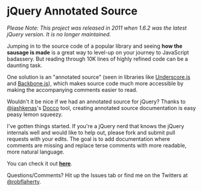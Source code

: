 # jQuery Annotated Source
*Please Note: This project was released in 2011 when 1.6.2 was the latest jQuery version. It is no longer maintained.*

Jumping in to the source code of a popular library and seeing **how the sausage is made** is a great way to level-up on your journey to JavaScript badassery. But reading through 10K lines of highly refined code can be a daunting task.

One solution is an "annotated source" (seen in libraries like [Underscore.js](http://documentcloud.github.com/underscore/docs/underscore.html) and [Backbone.js](http://documentcloud.github.com/backbone/docs/backbone.html)), which makes source code much more accessible by making the accompanying comments easier to read.

Wouldn't it be nice if we had an annotated source for jQuery? Thanks to [@jashkenas](https://github.com/jashkenas)'s [Docco](http://jashkenas.github.com/docco/) tool, creating annotated source documentation is easy peasy lemon squeezy.

I've gotten things started. If you're a jQuery nerd that knows the jQuery internals well and would like to help out, please fork and submit pull requests with your edits. The goal is to add documentation where comments are missing and replace terse comments with more readable, more natural language.

You can check it out **[here](http://robflaherty.github.com/jquery-annotated-source/)**.

Questions/Comments? Hit up the Issues tab or find me on the Twitters at [@robflaherty](http://twitter.com/robflaherty).